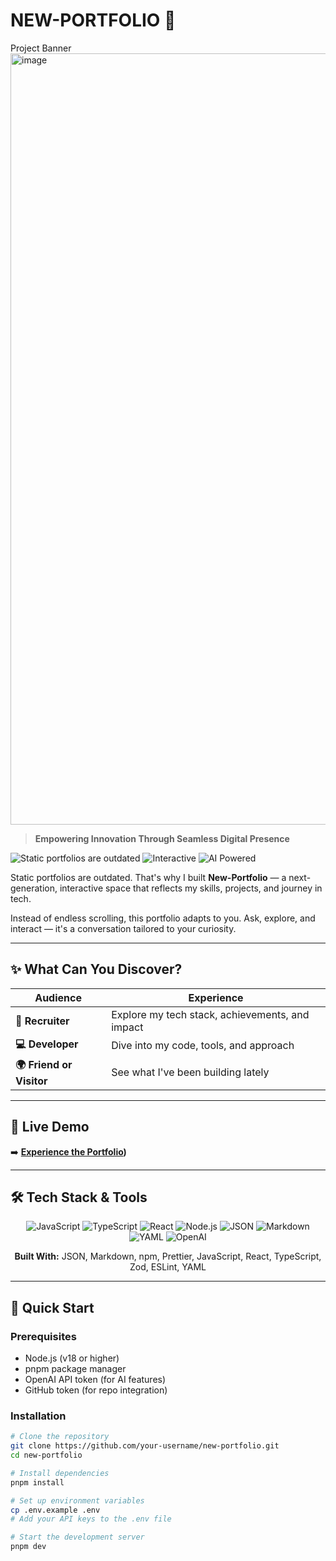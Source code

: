 # NEW-PORTFOLIO 🚀

Project Banner<img width="1934" height="1234" alt="image" src="https://github.com/user-attachments/assets/61ee39d8-e8e6-4d40-8664-398cd4a17ae2" />


> **Empowering Innovation Through Seamless Digital Presence**

![Static portfolios are outdated](https://img.shields.io/badge/Status-Next%20Generation-blueviolet) 
![Interactive](https://img.shields.io/badge/Experience-Interactive-important) 
![AI Powered](https://img.shields.io/badge/Feature-AI%20Powered-success)

Static portfolios are outdated. That's why I built **New-Portfolio** — a next-generation, interactive space that reflects my skills, projects, and journey in tech.

Instead of endless scrolling, this portfolio adapts to you. Ask, explore, and interact — it's a conversation tailored to your curiosity.

---

## ✨ What Can You Discover?

| Audience | Experience |
|----------|------------|
| **🧠 Recruiter** | Explore my tech stack, achievements, and impact |
| **💻 Developer** | Dive into my code, tools, and approach |
| **🌍 Friend or Visitor** | See what I've been building lately |

---

## 🎯 Live Demo

➡️ **[Experience the Portfolio](https://mohamedashraf.vercel.app/))** 

---

## 🛠️ Tech Stack & Tools

<div align="center">

![JavaScript](https://img.shields.io/badge/JavaScript-F7DF1E?style=for-the-badge&logo=javascript&logoColor=black)
![TypeScript](https://img.shields.io/badge/TypeScript-007ACC?style=for-the-badge&logo=typescript&logoColor=white)
![React](https://img.shields.io/badge/React-20232A?style=for-the-badge&logo=react&logoColor=61DAFB)
![Node.js](https://img.shields.io/badge/Node.js-339933?style=for-the-badge&logo=nodedotjs&logoColor=white)
![JSON](https://img.shields.io/badge/JSON-000000?style=for-the-badge&logo=json&logoColor=white)
![Markdown](https://img.shields.io/badge/Markdown-000000?style=for-the-badge&logo=markdown&logoColor=white)
![YAML](https://img.shields.io/badge/YAML-000000?style=for-the-badge&logo=yaml&logoColor=white)
![OpenAI](https://img.shields.io/badge/OpenAI-412991?style=for-the-badge&logo=openai&logoColor=white)

**Built With:** JSON, Markdown, npm, Prettier, JavaScript, React, TypeScript, Zod, ESLint, YAML

</div>

---

## 🚀 Quick Start

### Prerequisites

- Node.js (v18 or higher)
- pnpm package manager
- OpenAI API token (for AI features)
- GitHub token (for repo integration)

### Installation

```bash
# Clone the repository
git clone https://github.com/your-username/new-portfolio.git
cd new-portfolio

# Install dependencies
pnpm install

# Set up environment variables
cp .env.example .env
# Add your API keys to the .env file

# Start the development server
pnpm dev
